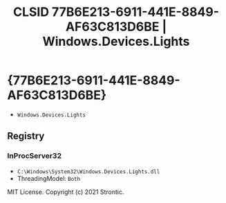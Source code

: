 ﻿---
title: "CLSID 77B6E213-6911-441E-8849-AF63C813D6BE | Windows.Devices.Lights"
excerpt: What is COM-Object CLSID 77B6E213-6911-441E-8849-AF63C813D6BE?
---

# {77B6E213-6911-441E-8849-AF63C813D6BE}

* `Windows.Devices.Lights`

## Registry


### InProcServer32

* `C:\Windows\System32\Windows.Devices.Lights.dll`
* ThreadingModel: `Both`

MIT License. Copyright (c) 2021 Strontic.


